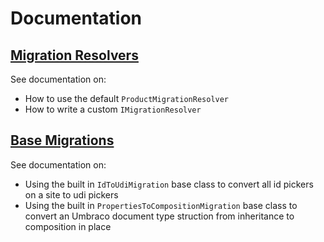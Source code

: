 # Documentation

## [Migration Resolvers](https://bitbucket.org/proworks/our.umbraco.migration/src/master/Documentation/MigrationResolvers)
See documentation on:
 - How to use the default `ProductMigrationResolver`
 - How to write a custom `IMigrationResolver`  

## [Base Migrations](https://bitbucket.org/proworks/our.umbraco.migration/src/master/Documentation/BaseMigrations)
See documentation on:
 - Using the built in `IdToUdiMigration` base class to convert all id pickers on a site to udi pickers
 - Using the built in `PropertiesToCompositionMigration` base class to convert an Umbraco document type struction from inheritance to composition in place